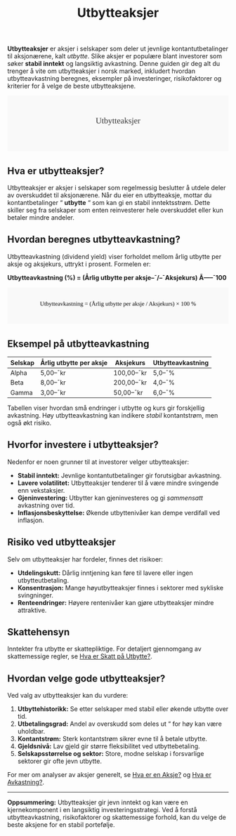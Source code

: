 ﻿---
title: "Utbytteaksjer"
seoTitle: "Utbytteaksjer | Hva er det, avkastning og risiko"
description: "Utbytteaksjer er aksjer som gir jevnlige kontantutbetalinger til aksjonærer. Lær om utbytteavkastning, fordeler, risiko og hva du bør vurdere ved valg."
summary: "En enkel guide til utbytteaksjer: definisjon, beregning av avkastning og vanlige fallgruver."
---

**Utbytteaksjer** er aksjer i selskaper som deler ut jevnlige kontantutbetalinger til aksjonærene, kalt *utbytte*. Slike aksjer er populære blant investorer som søker **stabil inntekt** og langsiktig avkastning. Denne guiden gir deg alt du trenger å vite om utbytteaksjer i norsk marked, inkludert hvordan utbytteavkastning beregnes, eksempler på investeringer, risikofaktorer og kriterier for å velge de beste utbytteaksjene.

![Illustrasjon som viser konseptet Utbytteaksjer](utbytteaksjer-image.svg)

## Hva er utbytteaksjer?
Utbytteaksjer er aksjer i selskaper som regelmessig beslutter å utdele deler av overskuddet til aksjonærene. Når du eier en utbytteaksje, mottar du kontantbetalinger “ **utbytte** “ som kan gi en stabil inntektsstrøm. Dette skiller seg fra selskaper som enten reinvesterer hele overskuddet eller kun betaler mindre andeler.

## Hvordan beregnes utbytteavkastning?
Utbytteavkastning (dividend yield) viser forholdet mellom årlig utbytte per aksje og aksjekurs, uttrykt i prosent. Formelen er:

**Utbytteavkastning (%) = (Årlig utbytte per aksje–¯/–¯Aksjekurs) Ã—–¯100**

![Formel for beregning av utbytteavkastning](utbytteavkastning-formel.svg)

## Eksempel på utbytteavkastning
| Selskap | Årlig utbytte per aksje | Aksjekurs | Utbytteavkastning |
|---------|-------------------------|-----------|-------------------|
| Alpha   | 5,00–¯kr                 | 100,00–¯kr | 5,0–¯%             |
| Beta    | 8,00–¯kr                 | 200,00–¯kr | 4,0–¯%             |
| Gamma   | 3,00–¯kr                 |  50,00–¯kr | 6,0–¯%             |

Tabellen viser hvordan små endringer i utbytte og kurs gir forskjellig avkastning. Høy utbytteavkastning kan indikere *stabil* kontantstrøm, men også økt risiko.

## Hvorfor investere i utbytteaksjer?
Nedenfor er noen grunner til at investorer velger utbytteaksjer:

* **Stabil inntekt:** Jevnlige kontantutbetalinger gir forutsigbar avkastning.
* **Lavere volatilitet:** Utbytteaksjer tenderer til å være mindre svingende enn vekstaksjer.
* **Gjeninvestering:** Utbytter kan gjeninvesteres og gi *sammensatt* avkastning over tid.
* **Inflasjonsbeskyttelse:** Økende utbyttenivåer kan dempe verdifall ved inflasjon.

## Risiko ved utbytteaksjer
Selv om utbytteaksjer har fordeler, finnes det risikoer:

* **Utdelingskutt:** Dårlig inntjening kan føre til lavere eller ingen utbytteutbetaling.
* **Konsentrasjon:** Mange høyutbytteaksjer finnes i sektorer med sykliske svingninger.
* **Renteendringer:** Høyere rentenivåer kan gjøre utbytteaksjer mindre attraktive.

## Skattehensyn
Inntekter fra utbytte er skattepliktige. For detaljert gjennomgang av skattemessige regler, se [Hva er Skatt på Utbytte?](/blogs/regnskap/skatt-pa-utbytte "Hva er Skatt på Utbytte? Regnskapsføring og Skattemessige Forhold").

## Hvordan velge gode utbytteaksjer?
Ved valg av utbytteaksjer kan du vurdere:

1. **Utbyttehistorikk:** Se etter selskaper med stabil eller økende utbytte over tid.
2. **Utbetalingsgrad:** Andel av overskudd som deles ut “ for høy kan være uholdbar.
3. **Kontantstrøm:** Sterk kontantstrøm sikrer evne til å betale utbytte.
4. **Gjeldsnivå:** Lav gjeld gir større fleksibilitet ved utbyttebetaling.
5. **Selskapsstørrelse og sektor:** Store, modne selskap i forsvarlige sektorer gir ofte jevn utbytte.

For mer om analyser av aksjer generelt, se [Hva er en Aksje?](/blogs/regnskap/hva-er-en-aksje "Hva er en Aksje? En Enkel Forklaring") og [Hva er Avkastning?](/blogs/regnskap/hva-er-avkastning "Hva er Avkastning? Komplett Guide til Investeringer og Avkastning").

---

**Oppsummering:** Utbytteaksjer gir jevn inntekt og kan være en kjernekomponent i en langsiktig investeringsstrategi. Ved å forstå utbytteavkastning, risikofaktorer og skattemessige forhold, kan du velge de beste aksjene for en stabil portefølje.









